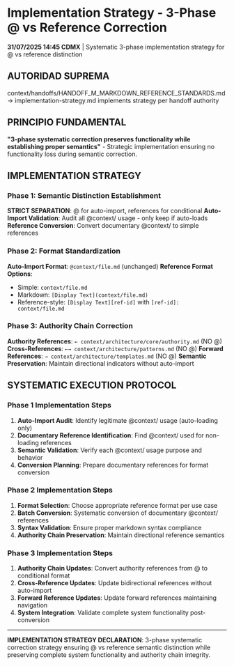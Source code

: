 # Implementation Strategy - 3-Phase @ vs Reference Correction

**31/07/2025 14:45 CDMX** | Systematic 3-phase implementation strategy for @ vs reference distinction

## AUTORIDAD SUPREMA
context/handoffs/HANDOFF_M_MARKDOWN_REFERENCE_STANDARDS.md → implementation-strategy.md implements strategy per handoff authority

## PRINCIPIO FUNDAMENTAL
**"3-phase systematic correction preserves functionality while establishing proper semantics"** - Strategic implementation ensuring no functionality loss during semantic correction.

## IMPLEMENTATION STRATEGY

### **Phase 1: Semantic Distinction Establishment**
**STRICT SEPARATION**: @ for auto-import, references for conditional
**Auto-Import Validation**: Audit all @context/ usage - only keep if auto-loads
**Reference Conversion**: Convert documentary @context/ to simple references

### **Phase 2: Format Standardization**
**Auto-Import Format**: `@context/file.md` (unchanged)
**Reference Format Options**:
- Simple: `context/file.md`
- Markdown: `[Display Text](context/file.md)`
- Reference-style: `[Display Text][ref-id]` with `[ref-id]: context/file.md`

### **Phase 3: Authority Chain Correction**
**Authority References**: `← context/architecture/core/authority.md` (NO @)
**Cross-References**: `←→ context/architecture/patterns.md` (NO @)
**Forward References**: `→ context/architecture/templates.md` (NO @)
**Semantic Preservation**: Maintain directional indicators without auto-import

## SYSTEMATIC EXECUTION PROTOCOL

### **Phase 1 Implementation Steps**
1. **Auto-Import Audit**: Identify legitimate @context/ usage (auto-loading only)
2. **Documentary Reference Identification**: Find @context/ used for non-loading references
3. **Semantic Validation**: Verify each @context/ usage purpose and behavior
4. **Conversion Planning**: Prepare documentary references for format conversion

### **Phase 2 Implementation Steps**
1. **Format Selection**: Choose appropriate reference format per use case
2. **Batch Conversion**: Systematic conversion of documentary @context/ references
3. **Syntax Validation**: Ensure proper markdown syntax compliance
4. **Authority Chain Preservation**: Maintain directional reference semantics

### **Phase 3 Implementation Steps**
1. **Authority Chain Updates**: Convert authority references from @ to conditional format
2. **Cross-Reference Updates**: Update bidirectional references without auto-import
3. **Forward Reference Updates**: Update forward references maintaining navigation
4. **System Integration**: Validate complete system functionality post-conversion

---

**IMPLEMENTATION STRATEGY DECLARATION**: 3-phase systematic correction strategy ensuring @ vs reference semantic distinction while preserving complete system functionality and authority chain integrity.